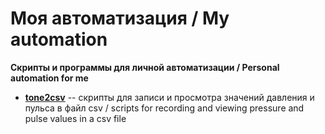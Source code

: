 # Моя автоматизация / Мy automation

**Скрипты и программы для личной автоматизации / 
Personal automation for me**

* **[tone2csv](tone2csv)** -- cкрипты для записи и просмотра значений давления и пульса в файл csv / scripts for recording and viewing pressure and pulse values in a csv file
